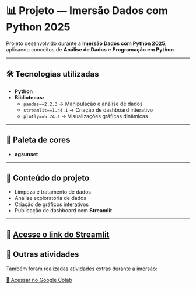 # 📊 Projeto — Imersão Dados com Python 2025

Projeto desenvolvido durante a **Imersão Dados com Python 2025**, aplicando conceitos de **Análise de Dados** e **Programação em Python**.

---

## 🛠 Tecnologias utilizadas
- **Python**
- **Bibliotecas:**
  - `pandas==2.2.3` → Manipulação e análise de dados
  - `streamlit==1.44.1` → Criação de dashboard interativo
  - `plotly==5.24.1` → Visualizações gráficas dinâmicas

---

## 🎨 Paleta de cores
- **agsunset**

---

## 📑 Conteúdo do projeto
- Limpeza e tratamento de dados
- Análise exploratória de dados
- Criação de gráficos interativos
- Publicação de dashboard com **Streamlit**

---

## 🔗 [Acesse o link do Streamlit](https://imersao-dados-python-alura-2025-danielek.streamlit.app/)

## 🔗 Outras atividades
Também foram realizadas atividades extras durante a imersão:

[📄 Acessar no Google Colab](https://colab.research.google.com/drive/1-iPtCyxORvAw9vjxKF6WEUfNezuQZ9zK?usp=sharing)
